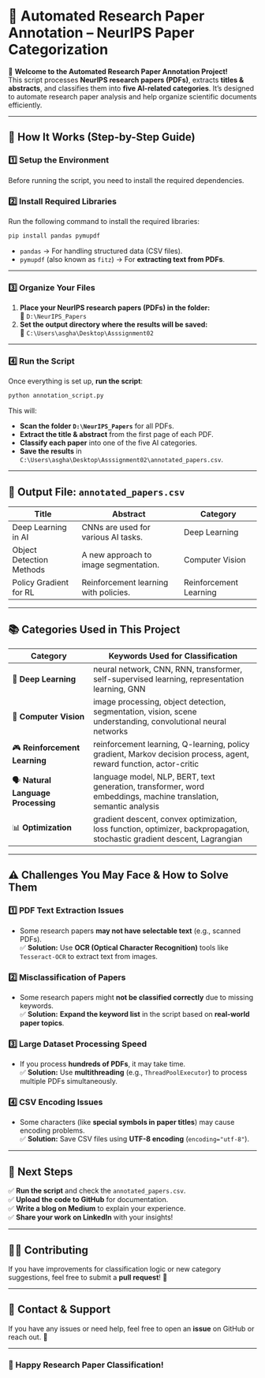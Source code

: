 # **📄 Automated Research Paper Annotation – NeurIPS Paper Categorization**  

🚀 **Welcome to the Automated Research Paper Annotation Project!**  
This script processes **NeurIPS research papers (PDFs)**, extracts **titles & abstracts**, and classifies them into **five AI-related categories**. It’s designed to automate research paper analysis and help organize scientific documents efficiently.  

---

## **📌 How It Works (Step-by-Step Guide)**  

### **1️⃣ Setup the Environment**  
Before running the script, you need to install the required dependencies.  

### **2️⃣ Install Required Libraries**  
Run the following command to install the required libraries:  
```bash
pip install pandas pymupdf
```
- `pandas` → For handling structured data (CSV files).  
- `pymupdf` (also known as `fitz`) → For **extracting text from PDFs**.  

---

### **3️⃣ Organize Your Files**  
1. **Place your NeurIPS research papers (PDFs) in the folder:**  
   📂 `D:\NeurIPS_Papers`  
2. **Set the output directory where the results will be saved:**  
   📂 `C:\Users\asgha\Desktop\Asssignment02`  

---

### **4️⃣ Run the Script**  
Once everything is set up, **run the script**:  
```bash
python annotation_script.py
```
This will:
- **Scan the folder `D:\NeurIPS_Papers`** for all PDFs.  
- **Extract the title & abstract** from the first page of each PDF.  
- **Classify each paper** into one of the five AI categories.  
- **Save the results** in `C:\Users\asgha\Desktop\Asssignment02\annotated_papers.csv`.  

---

## **📂 Output File: `annotated_papers.csv`**  
| **Title**                           | **Abstract**                               | **Category**               |
|-------------------------------------|-------------------------------------------|----------------------------|
| Deep Learning in AI                | CNNs are used for various AI tasks.       | Deep Learning              |
| Object Detection Methods           | A new approach to image segmentation.     | Computer Vision            |
| Policy Gradient for RL             | Reinforcement learning with policies.     | Reinforcement Learning     |

---

## **📚 Categories Used in This Project**  
| **Category**                     | **Keywords Used for Classification** |
|----------------------------------|-------------------------------------|
| 🧠 **Deep Learning**              | neural network, CNN, RNN, transformer, self-supervised learning, representation learning, GNN |
| 👀 **Computer Vision**            | image processing, object detection, segmentation, vision, scene understanding, convolutional neural networks |
| 🎮 **Reinforcement Learning**      | reinforcement learning, Q-learning, policy gradient, Markov decision process, agent, reward function, actor-critic |
| 🗣 **Natural Language Processing** | language model, NLP, BERT, text generation, transformer, word embeddings, machine translation, semantic analysis |
| 📊 **Optimization**               | gradient descent, convex optimization, loss function, optimizer, backpropagation, stochastic gradient descent, Lagrangian |

---

## **⚠️ Challenges You May Face & How to Solve Them**
### **1️⃣ PDF Text Extraction Issues**  
- Some research papers **may not have selectable text** (e.g., scanned PDFs).  
✅ **Solution:** Use **OCR (Optical Character Recognition)** tools like `Tesseract-OCR` to extract text from images.  

### **2️⃣ Misclassification of Papers**  
- Some research papers might **not be classified correctly** due to missing keywords.  
✅ **Solution:** **Expand the keyword list** in the script based on **real-world paper topics**.  

### **3️⃣ Large Dataset Processing Speed**  
- If you process **hundreds of PDFs**, it may take time.  
✅ **Solution:** Use **multithreading** (e.g., `ThreadPoolExecutor`) to process multiple PDFs simultaneously.  

### **4️⃣ CSV Encoding Issues**  
- Some characters (like **special symbols in paper titles**) may cause encoding problems.  
✅ **Solution:** Save CSV files using **UTF-8 encoding** (`encoding="utf-8"`).  

---

## **🎯 Next Steps**
✅ **Run the script** and check the `annotated_papers.csv`.  
✅ **Upload the code to GitHub** for documentation.  
✅ **Write a blog on Medium** to explain your experience.  
✅ **Share your work on LinkedIn** with your insights!  

---

## **👨‍💻 Contributing**
If you have improvements for classification logic or new category suggestions, feel free to submit a **pull request**! 🚀  

---

## **📩 Contact & Support**
If you have any issues or need help, feel free to open an **issue** on GitHub or reach out. 🚀  

---

### **🎉 Happy Research Paper Classification!**  

